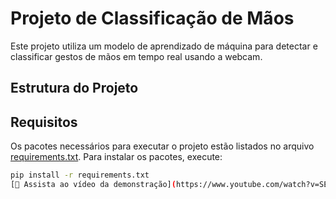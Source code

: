 # Projeto de Classificação de Mãos

Este projeto utiliza um modelo de aprendizado de máquina para detectar e classificar gestos de mãos em tempo real usando a webcam.

## Estrutura do Projeto

## Requisitos

Os pacotes necessários para executar o projeto estão listados no arquivo [requirements.txt](requirements.txt). Para instalar os pacotes, execute:

```sh
pip install -r requirements.txt
[🎥 Assista ao vídeo da demonstração](https://www.youtube.com/watch?v=SEU_VIDEO_ID)
